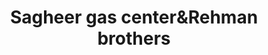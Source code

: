---
title: "Sagheer gas center&Rehman brothers"
url: /karachi/sagheer-gas-centerundrehman-brothers/
shop: Allgemein
---